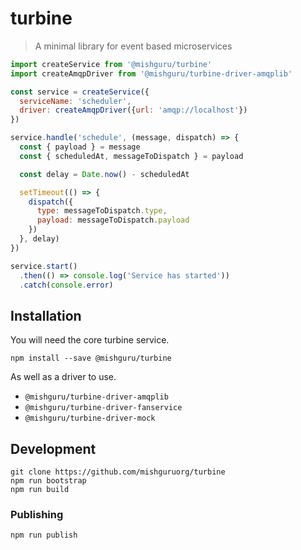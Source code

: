 # turbine

> A minimal library for event based microservices

```javascript
import createService from '@mishguru/turbine'
import createAmqpDriver from '@mishguru/turbine-driver-amqplib'

const service = createService({
  serviceName: 'scheduler',
  driver: createAmqpDriver({url: 'amqp://localhost'})
})

service.handle('schedule', (message, dispatch) => {
  const { payload } = message
  const { scheduledAt, messageToDispatch } = payload

  const delay = Date.now() - scheduledAt

  setTimeout(() => {
    dispatch({
      type: messageToDispatch.type,
      payload: messageToDispatch.payload
    })
  }, delay)
})

service.start()
  .then(() => console.log('Service has started'))
  .catch(console.error)
```

## Installation

You will need the core turbine service.

```shell
npm install --save @mishguru/turbine
```

As well as a driver to use.

- `@mishguru/turbine-driver-amqplib`
- `@mishguru/turbine-driver-fanservice`
- `@mishguru/turbine-driver-mock`

## Development

```
git clone https://github.com/mishguruorg/turbine
npm run bootstrap
npm run build
```

### Publishing

```
npm run publish
```
